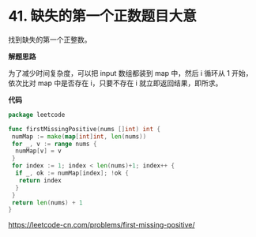 # 41. 缺失的第一个正数**题目大意** 

找到缺失的第一个正整数。

**解题思路** 

为了减少时间复杂度，可以把 input 数组都装到 map 中，然后 i 循环从 1 开始，依次比对 map 中是否存在 i，只要不存在 i 就立即返回结果，即所求。

**代码** 

```go
package leetcode

func firstMissingPositive(nums []int) int {
 numMap := make(map[int]int, len(nums))
 for _, v := range nums {
  numMap[v] = v
 }
 for index := 1; index < len(nums)+1; index++ {
  if _, ok := numMap[index]; !ok {
   return index
  }
 }
 return len(nums) + 1
}
```

https://leetcode-cn.com/problems/first-missing-positive/